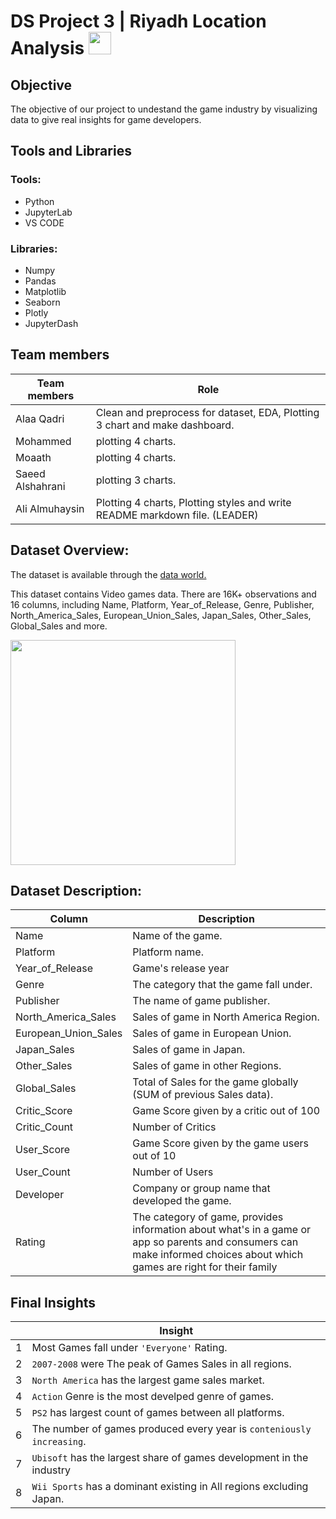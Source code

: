 #  DS Project 3 | Riyadh Location Analysis <img src='game.png' width=36>

## Objective
The objective of our project to undestand the game industry by visualizing data to give real insights for game developers.

## Tools and Libraries
### Tools:
- Python
- JupyterLab
- VS CODE
### Libraries:
- Numpy
- Pandas
- Matplotlib
- Seaborn
- Plotly
- JupyterDash

## Team members
| Team members | Role |
| -- | ----------- |
| Alaa Qadri | Clean and preprocess for dataset, EDA, Plotting 3 chart and make dashboard. |
| Mohammed  | plotting 4 charts.|
| Moaath  | plotting 4 charts.|
| Saeed Alshahrani  | plotting 3 charts.|
| Ali Almuhaysin | Plotting 4 charts, Plotting styles and write README markdown file. (LEADER) |

## Dataset Overview:
The dataset is available through the [data world.](https://data.world/sumitrock/video-games-sales)

This dataset contains Video games data. There are 16K+ observations and 16 columns, including Name, Platform, Year_of_Release, Genre, Publisher, North_America_Sales, European_Union_Sales, Japan_Sales, Other_Sales, Global_Sales and more.

<img src='ratings.jpg' width=360>

## Dataset Description:
| Column   | Description |
| ----------- | ----------- |
| Name | Name of the game. |
| Platform | Platform name. |
| Year_of_Release | Game's release year|
| Genre | The category that the game fall under. |
| Publisher | The name of game publisher. |
| North_America_Sales | Sales of game in North America Region. |
| European_Union_Sales | Sales of game in European Union.|
| Japan_Sales | Sales of game in Japan. |
| Other_Sales | Sales of game in other Regions.|
| Global_Sales | Total of Sales for the game globally (SUM of previous Sales data). |
| Critic_Score | Game Score given by a critic out of 100|
| Critic_Count |  Number of Critics |
| User_Score | Game Score given by the game users out of 10|
| User_Count | Number of Users |
| Developer | Company or group name that developed the game. |
| Rating | The category of game, provides information about what's in a game or app so parents and consumers can make informed choices about which games are right for their family |

## Final Insights
 
|    | Insight |
| ----------- | ----------- |
| 1|  Most Games fall under `'Everyone'` Rating.|
| 2|  `2007-2008` were The peak of Games Sales in all regions.|
| 3|  `North America` has the largest game sales market.|
| 4|  `Action` Genre is the most develped genre of games. |
| 5|  `PS2` has largest count of games between all platforms.|
| 6|  The number of games produced every year is `conteniously increasing`.|
| 7|  `Ubisoft` has the largest share of games development in the industry|
| 8|  `Wii Sports` has a dominant existing in All regions excluding Japan.|
